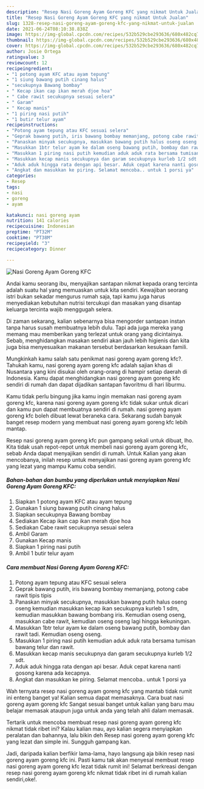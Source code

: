 ```yaml
---
description: "Resep Nasi Goreng Ayam Goreng KFC yang nikmat Untuk Jualan"
title: "Resep Nasi Goreng Ayam Goreng KFC yang nikmat Untuk Jualan"
slug: 1328-resep-nasi-goreng-ayam-goreng-kfc-yang-nikmat-untuk-jualan
date: 2021-06-24T08:10:38.838Z
image: https://img-global.cpcdn.com/recipes/532b529cbe293636/680x482cq70/nasi-goreng-ayam-goreng-kfc-foto-resep-utama.jpg
thumbnail: https://img-global.cpcdn.com/recipes/532b529cbe293636/680x482cq70/nasi-goreng-ayam-goreng-kfc-foto-resep-utama.jpg
cover: https://img-global.cpcdn.com/recipes/532b529cbe293636/680x482cq70/nasi-goreng-ayam-goreng-kfc-foto-resep-utama.jpg
author: Josie Ortega
ratingvalue: 3
reviewcount: 12
recipeingredient:
- "1 potong ayam KFC atau ayam tepung"
- "1 siung bawang putih cinang halus"
- "secukupnya Bawang bombay"
- " Kecap ikan cap ikan merah djoe hoa"
- " Cabe rawit secukupnya sesuai selera"
- " Garam"
- " Kecap manis"
- "1 piring nasi putih"
- "1 butir telur ayam"
recipeinstructions:
- "Potong ayam tepung atau KFC sesuai selera"
- "Geprak bawang putih, iris bawang bombay memanjang, potong cabe rawit tipis tipis"
- "Panaskan minyak secukupnya, masukkan bawang putih halus oseng oseng kemudian masukkan kecap ikan secukupnya kurleb 1 sdm, kemudian masukkan bawang bombang iris. Kemudian oseng oseng, masukkan cabe rawit, kemudian oseng oseng lagi hingga kekuningan."
- "Masukkan 1btr telur ayam ke dalam oseng bawang putih, bombay dan rawit tadi. Kemudian oseng oseng."
- "Masukkan 1 piring nasi putih kemudian aduk aduk rata bersama tumisan bawang telur dan rawit."
- "Masukkan kecap manis secukupnya dan garam secukupnya kurleb 1/2 sdt."
- "Aduk aduk hingga rata dengan api besar. Aduk cepat karena nanti gosong karena ada kecapnya."
- "Angkat dan masukkan ke piring. Selamat mencoba.. untuk 1 porsi ya"
categories:
- Resep
tags:
- nasi
- goreng
- ayam

katakunci: nasi goreng ayam 
nutrition: 141 calories
recipecuisine: Indonesian
preptime: "PT32M"
cooktime: "PT38M"
recipeyield: "3"
recipecategory: Dinner

---
```



![Nasi Goreng Ayam Goreng KFC](https://img-global.cpcdn.com/recipes/532b529cbe293636/680x482cq70/nasi-goreng-ayam-goreng-kfc-foto-resep-utama.jpg)

Andai kamu seorang ibu, menyajikan santapan nikmat kepada orang tercinta adalah suatu hal yang memuaskan untuk kita sendiri. Kewajiban seorang istri bukan sekadar mengurus rumah saja, tapi kamu juga harus menyediakan kebutuhan nutrisi tercukupi dan masakan yang disantap keluarga tercinta wajib menggugah selera.

Di zaman  sekarang, kalian sebenarnya bisa mengorder santapan instan tanpa harus susah membuatnya lebih dulu. Tapi ada juga mereka yang memang mau memberikan yang terlezat untuk orang yang dicintainya. Sebab, menghidangkan masakan sendiri akan jauh lebih higienis dan kita juga bisa menyesuaikan makanan tersebut berdasarkan kesukaan famili. 



Mungkinkah kamu salah satu penikmat nasi goreng ayam goreng kfc?. Tahukah kamu, nasi goreng ayam goreng kfc adalah sajian khas di Nusantara yang kini disukai oleh orang-orang di hampir setiap daerah di Indonesia. Kamu dapat menghidangkan nasi goreng ayam goreng kfc sendiri di rumah dan dapat dijadikan santapan favoritmu di hari liburmu.

Kamu tidak perlu bingung jika kamu ingin memakan nasi goreng ayam goreng kfc, karena nasi goreng ayam goreng kfc tidak sukar untuk dicari dan kamu pun dapat membuatnya sendiri di rumah. nasi goreng ayam goreng kfc boleh dibuat lewat beraneka cara. Sekarang sudah banyak banget resep modern yang membuat nasi goreng ayam goreng kfc lebih mantap.

Resep nasi goreng ayam goreng kfc pun gampang sekali untuk dibuat, lho. Kita tidak usah repot-repot untuk membeli nasi goreng ayam goreng kfc, sebab Anda dapat menyajikan sendiri di rumah. Untuk Kalian yang akan mencobanya, inilah resep untuk menyajikan nasi goreng ayam goreng kfc yang lezat yang mampu Kamu coba sendiri.

<!--inarticleads1-->

##### Bahan-bahan dan bumbu yang diperlukan untuk menyiapkan Nasi Goreng Ayam Goreng KFC:

1. Siapkan 1 potong ayam KFC atau ayam tepung
1. Gunakan 1 siung bawang putih cinang halus
1. Siapkan secukupnya Bawang bombay
1. Sediakan  Kecap ikan cap ikan merah djoe hoa
1. Sediakan  Cabe rawit secukupnya sesuai selera
1. Ambil  Garam
1. Gunakan  Kecap manis
1. Siapkan 1 piring nasi putih
1. Ambil 1 butir telur ayam




<!--inarticleads2-->

##### Cara membuat Nasi Goreng Ayam Goreng KFC:

1. Potong ayam tepung atau KFC sesuai selera
1. Geprak bawang putih, iris bawang bombay memanjang, potong cabe rawit tipis tipis
1. Panaskan minyak secukupnya, masukkan bawang putih halus oseng oseng kemudian masukkan kecap ikan secukupnya kurleb 1 sdm, kemudian masukkan bawang bombang iris. Kemudian oseng oseng, masukkan cabe rawit, kemudian oseng oseng lagi hingga kekuningan.
1. Masukkan 1btr telur ayam ke dalam oseng bawang putih, bombay dan rawit tadi. Kemudian oseng oseng.
1. Masukkan 1 piring nasi putih kemudian aduk aduk rata bersama tumisan bawang telur dan rawit.
1. Masukkan kecap manis secukupnya dan garam secukupnya kurleb 1/2 sdt.
1. Aduk aduk hingga rata dengan api besar. Aduk cepat karena nanti gosong karena ada kecapnya.
1. Angkat dan masukkan ke piring. Selamat mencoba.. untuk 1 porsi ya




Wah ternyata resep nasi goreng ayam goreng kfc yang mantab tidak rumit ini enteng banget ya! Kalian semua dapat memasaknya. Cara buat nasi goreng ayam goreng kfc Sangat sesuai banget untuk kalian yang baru mau belajar memasak ataupun juga untuk anda yang telah ahli dalam memasak.

Tertarik untuk mencoba membuat resep nasi goreng ayam goreng kfc nikmat tidak ribet ini? Kalau kalian mau, ayo kalian segera menyiapkan peralatan dan bahannya, lalu bikin deh Resep nasi goreng ayam goreng kfc yang lezat dan simple ini. Sungguh gampang kan. 

Jadi, daripada kalian berfikir lama-lama, hayo langsung aja bikin resep nasi goreng ayam goreng kfc ini. Pasti kamu tak akan menyesal membuat resep nasi goreng ayam goreng kfc lezat tidak rumit ini! Selamat berkreasi dengan resep nasi goreng ayam goreng kfc nikmat tidak ribet ini di rumah kalian sendiri,oke!.

